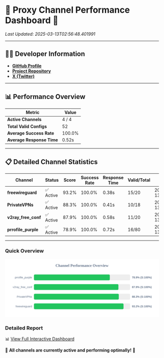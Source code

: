 # 🌟 Proxy Channel Performance Dashboard 🌟

_Last Updated: 2025-03-13T02:56:48.401991_

---

## 👩‍💻 Developer Information

- **[GitHub Profile](https://github.com/4n0nymou3)**  
- **[Project Repository](https://github.com/4n0nymou3/multi-proxy-config-fetcher)**  
- **[X (Twitter)](https://x.com/4n0nymou3)**  

---

## 📊 Performance Overview

| Metric                | Value       |
|-----------------------|-------------|
| **Active Channels**   | 4 / 4       |
| **Total Valid Configs** | 52          |
| **Average Success Rate** | 100.0%      |
| **Average Response Time** | 0.52s       |

---

## 📋 Detailed Channel Statistics

| Channel          | Status     | Score  | Success Rate | Response Time | Valid/Total | Last Success               |
|------------------|------------|--------|--------------|---------------|-------------|----------------------------|
| **freewireguard**  | ✅ Active  | 93.2%  | 100.0% | 0.38s         | 15/20       | 2025-03-13T02:56:48.400234 |
| **PrivateVPNs**  | ✅ Active  | 88.3%  | 100.0% | 0.41s         | 10/18       | 2025-03-13T02:56:47.997665 |
| **v2ray_free_conf**  | ✅ Active  | 87.9%  | 100.0% | 0.58s         | 11/20       | 2025-03-13T02:56:47.553249 |
| **prrofile_purple**  | ✅ Active  | 78.9%  | 100.0% | 0.72s         | 16/80       | 2025-03-13T02:56:46.916842 |

---

### Quick Overview
<div align="center">
  <a href="https://raw.githubusercontent.com/nullluser/NullRepo/refs/heads/main/assets/channel_stats_chart.svg">
    <img src="https://raw.githubusercontent.com/nullluser/NullRepo/refs/heads/main/assets/channel_stats_chart.svg" alt="Source Performance Statistics" width="800">
  </a>
</div>

### Detailed Report
📊 [View Full Interactive Dashboard](https://htmlpreview.github.io/?https://github.com/nullluser/NullRepo/blob/main/assets/performance_report.html)

🎉 **All channels are currently active and performing optimally!** 🎉
